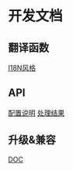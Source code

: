 开发文档
======

## 翻译函数

[I18N风格](./zh-CN/i18n_handler_style)


## API

[配置说明](./zh-CN/options)
[处理结果](./zh-CN/result)


## 升级&兼容

[DOC](./zh-CN/upgrade)
